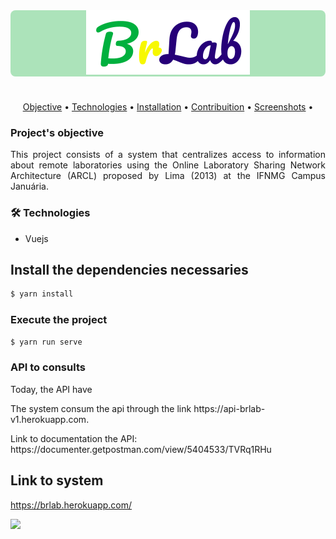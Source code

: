 <div style="text-align:center;background:#ACE3BA;border-radius:8px;">
<img src='./src/assets/imagens/logo_brlab.png'/>
</div>


<p align="center" style="margin-top:40px">
 <a href="#objective">Objective</a> •
 <a href="#technologies">Technologies</a> • 
 <a href="#instalation">Installation</a> • 
 <a href="#contribuition">Contribuition</a> • 
 <a href="#screenshots">Screenshots</a> • 
</p>


### Project's objective
<p align='justify'>
This project consists of a system that centralizes access to information about remote laboratories using the Online Laboratory Sharing Network Architecture (ARCL) proposed by Lima (2013) at the IFNMG Campus Januária.
</p>

### 🛠 Technologies
- Vuejs

## Install the dependencies necessaries
```bash
$ yarn install
```

### Execute the project
```bash
$ yarn run serve
```

### API to consults
<p>
Today, the API have
</p>
<p>
The system consum the api through the link <a>https://api-brlab-v1.herokuapp.com</a>.
</p>

<p>Link to documentation the API: <a>https://documenter.getpostman.com/view/5404533/TVRq1RHu</a></p>



## Link to system
https://brlab.herokuapp.com/

<div style='display: flex'>
<img src="https://img.shields.io/static/v1?label=Sistema&message=BrLab&color=7159c1&style=flat&logo=vue.js"/>
</div>